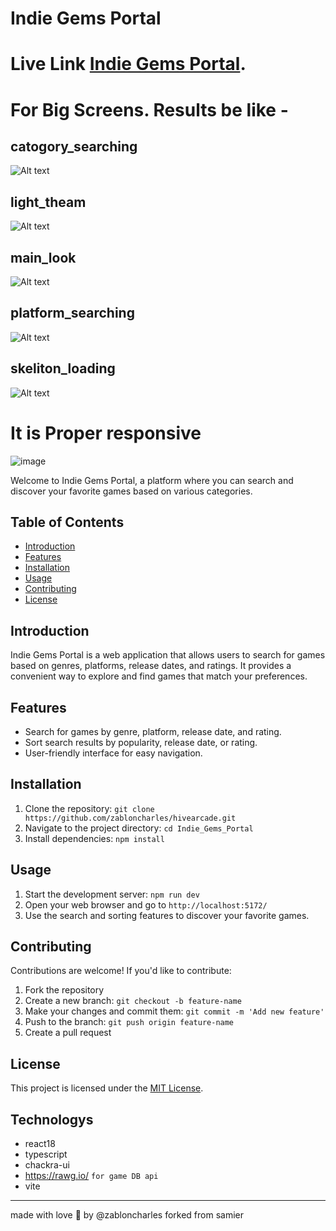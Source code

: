 # Indie Gems Portal

# Live Link [Indie Gems Portal](https://hivearcade.netlify.app/).

# For Big Screens. Results be like -

## catogory_searching

![Alt text](src/assets/git_reference/big_screen/catogory_searching.png)

## light_theam

![Alt text](src/assets/git_reference/big_screen/light_theam.png)

## main_look

![Alt text](src/assets/git_reference/big_screen/main_look.png)

## platform_searching

![Alt text](src/assets/git_reference/big_screen/platform_searching.png)

## skeliton_loading

![Alt text](src/assets/git_reference/big_screen/skeliton_loading.png)

# It is Proper responsive

<img src="src/assets/git_reference/small_screen/responsive_image.png" alt="image" width="auto" height="auto">

Welcome to Indie Gems Portal, a platform where you can search and discover your favorite games based on various categories.

## Table of Contents

- [Introduction](#introduction)
- [Features](#features)
- [Installation](#installation)
- [Usage](#usage)
- [Contributing](#contributing)
- [License](#license)

## Introduction

Indie Gems Portal is a web application that allows users to search for games based on genres, platforms, release dates, and ratings. It provides a convenient way to explore and find games that match your preferences.

## Features

- Search for games by genre, platform, release date, and rating.
- Sort search results by popularity, release date, or rating.
- User-friendly interface for easy navigation.

## Installation

1. Clone the repository: `git clone https://github.com/zabloncharles/hivearcade.git`
2. Navigate to the project directory: `cd Indie_Gems_Portal`
3. Install dependencies: `npm install`

## Usage

1. Start the development server: `npm run dev`
2. Open your web browser and go to `http://localhost:5172/`
3. Use the search and sorting features to discover your favorite games.

## Contributing

Contributions are welcome! If you'd like to contribute:

1. Fork the repository
2. Create a new branch: `git checkout -b feature-name`
3. Make your changes and commit them: `git commit -m 'Add new feature'`
4. Push to the branch: `git push origin feature-name`
5. Create a pull request

## License

This project is licensed under the [MIT License](LICENSE).

## Technologys

- react18
- typescript
- chackra-ui
- https://rawg.io/ `for game DB api`
- vite

---

made with love 💖 by @zabloncharles forked from samier

